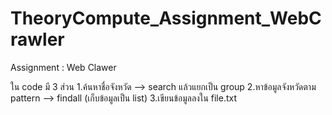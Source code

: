 # TheoryCompute_Assignment_WebCrawler
 Assignment : Web Clawer
 
 ใน code มี 3 ส่วน
 1.ค้นหาชื่อจังหวัด --> search แล้วแยกเป็น group
 2.หาข้อมูลจังหวัดตาม pattern --> findall (เก็บข้อมูลเป็น list)
 3.เขียนข้อมูลลงใน file.txt
